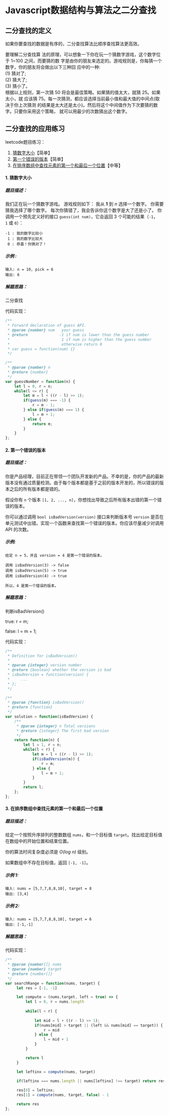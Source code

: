 # Javascript数据结构与算法之二分查找

## 二分查找的定义
如果你要查找的数据是有序的，二分查找算法比顺序查找算法更高效。

要理解二分查找算 法的原理，可以想象一下你在玩一个猜数字游戏，这个数字位于 1~100 之间，而要猜的数 字是由你的朋友来选定的。游戏规则是，你每猜一个数字，你的朋友将会做出以下三种回 应中的一种:<br/>
(1) 猜对了; <br/>
(2) 猜大了; <br/>
(3) 猜小了。<br/>
根据以上规则，第一次猜 50 将会是最佳策略。如果猜的值太大，就猜 25。如果太小，就 应该猜 75。每一次猜测，都应该选择当前最小值和最大值的中间点(取决于你上次猜测 的结果是太大还是太小)。然后将这个中间值作为下次要猜的数字。只要你采用这个策略， 就可以用最少的次数猜出这个数字。

## 二分查找的应用练习
leetcode题目练习：

1. [猜数字大小](https://leetcode-cn.com/problems/guess-number-higher-or-lower/)【简单】
2. [第一个错误的版本](https://leetcode-cn.com/problems/first-bad-version/)【简单】
3. [在排序数组中查找元素的第一个和最后一个位置](https://leetcode-cn.com/problems/find-first-and-last-position-of-element-in-sorted-array/)【中等】

#### 1. 猜数字大小
##### 题目描述：
我们正在玩一个猜数字游戏。 游戏规则如下：
我从 **1** 到 *n* 选择一个数字。 你需要猜我选择了哪个数字。
每次你猜错了，我会告诉你这个数字是大了还是小了。
你调用一个预先定义好的接口 `guess(int num)`，它会返回 3 个可能的结果（`-1`，`1` 或 `0`）：
````
-1 : 我的数字比较小
 1 : 我的数字比较大
 0 : 恭喜！你猜对了！
````

##### 示例 :
````
输入: n = 10, pick = 6
输出: 6
````

##### 解题思路：
二分查找

代码实现：
````js
/** 
 * Forward declaration of guess API.
 * @param {number} num   your guess
 * @return 	            -1 if num is lower than the guess number
 *			             1 if num is higher than the guess number
 *                       otherwise return 0
 * var guess = function(num) {}
 */

/**
 * @param {number} n
 * @return {number}
 */
var guessNumber = function(n) {
    let l = 0, r = n;
    while(l <= r) {
        let m = l + ((r - l) >> 1);
        if(guess(m) === -1) {
            r = m - 1;
        } else if(guess(m) === 1) {
            l = m + 1;
        } else {
            return m;
        }
    }
};
````

#### 2. 第一个错误的版本
##### 题目描述：
你是产品经理，目前正在带领一个团队开发新的产品。不幸的是，你的产品的最新版本没有通过质量检测。由于每个版本都是基于之前的版本开发的，所以错误的版本之后的所有版本都是错的。

假设你有 `n` 个版本 `[1, 2, ..., n]`，你想找出导致之后所有版本出错的第一个错误的版本。

你可以通过调用 `bool isBadVersion(version)` 接口来判断版本号 `version` 是否在单元测试中出错。实现一个函数来查找第一个错误的版本。你应该尽量减少对调用 API 的次数。

##### 示例:
````
给定 n = 5，并且 version = 4 是第一个错误的版本。

调用 isBadVersion(3) -> false
调用 isBadVersion(5) -> true
调用 isBadVersion(4) -> true

所以，4 是第一个错误的版本。 
````
##### 解题思路：
判断isBadVersion()

true: r = m;

false: l = m + 1;

代码实现：
````js
/**
 * Definition for isBadVersion()
 * 
 * @param {integer} version number
 * @return {boolean} whether the version is bad
 * isBadVersion = function(version) {
 *     ...
 * };
 */

/**
 * @param {function} isBadVersion()
 * @return {function}
 */
var solution = function(isBadVersion) {
    /**
     * @param {integer} n Total versions
     * @return {integer} The first bad version
     */
    return function(n) {
        let l = 1, r = n;
        while(l < r) {
            let m = l + ((r - l) >> 1);
            if(isBadVersion(m)) {
                r = m;
            } else {
                l = m + 1;
            }
        }
        return l;
    };
};
````

#### 3. 在排序数组中查找元素的第一个和最后一个位置
##### 题目描述：
给定一个按照升序排列的整数数组 `nums`，和一个目标值 `target`。找出给定目标值在数组中的开始位置和结束位置。

你的算法时间复杂度必须是 *O(log n)* 级别。

如果数组中不存在目标值，返回 `[-1, -1]`。

##### 示例 1:
````
输入: nums = [5,7,7,8,8,10], target = 8
输出: [3,4]
````
##### 示例 2:
````
输入: nums = [5,7,7,8,8,10], target = 6
输出: [-1,-1]
````

##### 解题思路：

代码实现：
````js
/**
 * @param {number[]} nums
 * @param {number} target
 * @return {number[]}
 */
var searchRange = function(nums, target) {
     let res = [-1, -1]

     let compute = (nums,target, left = true) => {
         let l = 0, r = nums.length
         
         while(l < r) {
            
             let mid = l + ((r - l) >> 1);
             if(nums[mid] > target || (left && nums[mid] == target)) {
                 r = mid
             } else {
                 l = mid + 1    
             }
         }

         return l 
     }

     let leftinx = compute(nums, target)
     
     if(leftinx === nums.length || nums[leftinx] !== target) return res // target太大，做边界一直右移到末端也没值；target太小，右边界左移到第一个元素也没找到；

     res[0] = leftinx;
     res[1] = compute(nums, target, false) - 1

     return res
};
````